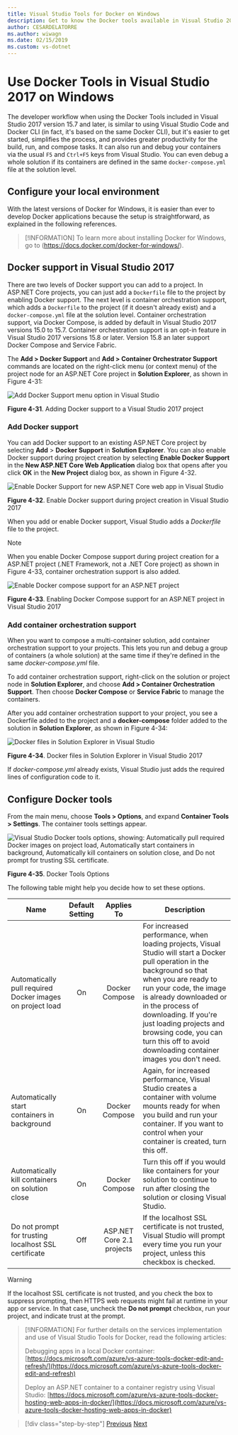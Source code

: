 ```yaml
---
title: Visual Studio Tools for Docker on Windows
description: Get to know the Docker tools available in Visual Studio 2017 version 15.7 and later.
author: CESARDELATORRE
ms.author: wiwagn
ms.date: 02/15/2019
ms.custom: vs-dotnet
---
```

# Use Docker Tools in Visual Studio 2017 on Windows

The developer workflow when using the Docker Tools included in Visual Studio 2017 version 15.7 and later, is similar to using Visual Studio Code and Docker CLI (in fact, it's based on the same Docker CLI), but it's easier to get started, simplifies the process, and provides greater productivity for the build, run, and compose tasks. It can also run and debug your containers via the usual `F5` and `Ctrl+F5` keys from Visual Studio. You can even debug a whole solution if its containers are defined in the same `docker-compose.yml` file at the solution level.

## Configure your local environment

With the latest versions of Docker for Windows, it is easier than ever to develop Docker applications because the setup is straightforward, as explained in the following references.

> [!INFORMATION]
> To learn more about installing Docker for Windows, go to (<https://docs.docker.com/docker-for-windows/>).

## Docker support in Visual Studio 2017

There are two levels of Docker support you can add to a project. In ASP.NET Core projects, you can just add a `Dockerfile` file to the project by enabling Docker support. The next level is container orchestration support, which adds a `Dockerfile` to the project (if it doesn't already exist) and a `docker-compose.yml` file at the solution level. Container orchestration support, via Docker Compose, is added by default in Visual Studio 2017 versions 15.0 to 15.7. Container orchestration support is an opt-in feature in Visual Studio 2017 versions 15.8 or later. Version 15.8 an later support Docker Compose and Service Fabric.

The **Add > Docker Support** and **Add > Container Orchestrator Support** commands are located on the right-click menu (or context menu) of the project node for an ASP.NET Core project in **Solution Explorer**, as shown in Figure 4-31:

![Add Docker Support menu option in Visual Studio](./media/add-docker-support-menu.png)

**Figure 4-31**. Adding Docker support to a Visual Studio 2017 project

### Add Docker support

You can add Docker support to an existing ASP.NET Core project by selecting **Add** > **Docker Support** in **Solution Explorer**. You can also enable Docker support during project creation by selecting **Enable Docker Support** in the **New ASP.NET Core Web Application** dialog box that opens after you click **OK** in the **New Project** dialog box, as shown in Figure 4-32.

![Enable Docker Support for new ASP.NET Core web app in Visual Studio](./media/enable-docker-support-visual-studio.png)

**Figure 4-32**. Enable Docker support during project creation in Visual Studio 2017

When you add or enable Docker support, Visual Studio adds a *Dockerfile* file to the project.

> [!NOTE]
> When you enable Docker Compose support during project creation for a ASP.NET project (.NET Framework, not a .NET Core project) as shown in Figure 4-33, container orchestration support is also added.

![Enable Docker compose support for an ASP.NET project](media/enable-docker-compose-support.png)

**Figure 4-33**. Enabling Docker Compose support for an ASP.NET project in Visual Studio 2017

### Add container orchestration support

When you want to compose a multi-container solution, add container orchestration support to your projects. This lets you run and debug a group of containers (a whole solution) at the same time if they're defined in the same *docker-compose.yml* file.

To add container orchestration support, right-click on the solution or project node in **Solution Explorer**, and choose **Add > Container Orchestration Support**. Then choose **Docker Compose** or **Service Fabric** to manage the containers.

After you add container orchestration support to your project, you see a Dockerfile added to the project and a **docker-compose** folder added to the solution in **Solution Explorer**, as shown in Figure 4-34:

![Docker files in Solution Explorer in Visual Studio](media/docker-support-solution-explorer.png)

**Figure 4-34**. Docker files in Solution Explorer in Visual Studio 2017

If *docker-compose.yml* already exists, Visual Studio just adds the required lines of configuration code to it.

## Configure Docker tools

From the main menu, choose **Tools > Options**, and expand **Container Tools > Settings**. The container tools settings appear.

![Visual Studio Docker tools options, showing: Automatically pull required Docker images on project load, Automatically start containers in background, Automatically kill containers on solution close, and Do not prompt for trusting SSL certificate.](./media/visual-studio-docker-tools-options.png)

**Figure 4-35**. Docker Tools Options

The following table might help you decide how to set these options.

| Name | Default Setting | Applies To | Description |
| -----|:---------------:|:----------:| ----------- |
| Automatically pull required Docker images on project load | On | Docker Compose | For increased performance, when loading projects, Visual Studio will start a Docker pull operation in the background so that when you are ready to run your code, the image is already downloaded or in the process of downloading. If you're just loading projects and browsing code, you can turn this off to avoid downloading container images you don't need. |
| Automatically start containers in background | On | Docker Compose | Again, for increased performance, Visual Studio creates a container with volume mounts ready for when you build and run your container. If you want to control when your container is created, turn this off. |
| Automatically kill containers on solution close | On | Docker Compose | Turn this off if you would like containers for your solution to continue to run after closing the solution or closing Visual Studio. |
| Do not prompt for trusting localhost SSL certificate | Off | ASP.NET Core 2.1 projects | If the localhost SSL certificate is not trusted, Visual Studio will prompt every time you run your project, unless this checkbox is checked. |

> [!WARNING]
> If the localhost SSL certificate is not trusted, and you check the box to suppress prompting, then HTTPS web requests might fail at runtime in your app or service. In that case, uncheck the **Do not prompt** checkbox, run your project, and indicate trust at the prompt.

> [!INFORMATION]
> For further details on the services implementation and use of Visual Studio Tools for Docker, read the following articles:
>
>Debugging apps in a local Docker container: [https://docs.microsoft.com/azure/vs-azure-tools-docker-edit-and-refresh/](https://docs.microsoft.com/azure/vs-azure-tools-docker-edit-and-refresh)
>
>Deploy an ASP.NET container to a container registry using Visual Studio: [https://docs.microsoft.com/azure/vs-azure-tools-docker-hosting-web-apps-in-docker/](https://docs.microsoft.com/azure/vs-azure-tools-docker-hosting-web-apps-in-docker)

>[!div class="step-by-step"]
>[Previous](docker-apps-inner-loop-workflow.md)
>[Next](set-up-windows-containers-with-powershell.md)
